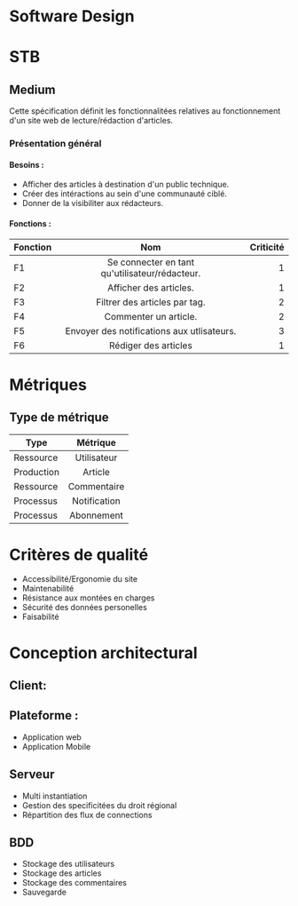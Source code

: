 # Software Design

# STB

## Medium

Cette spécification définit les fonctionnalitées relatives au fonctionnement d'un site web de lecture/rédaction d'articles.

### Présentation général

#### Besoins :

- Afficher des articles à destination d'un public technique.
- Créer des intéractions au sein d'une communauté ciblé.
- Donner de la visibiliter aux rédacteurs.

#### Fonctions :

| Fonction |                      Nom                       | Criticité |
| -------- | :--------------------------------------------: | --------: |
| F1       | Se connecter en tant qu'utilisateur/rédacteur. |         1 |
| F2       |             Afficher des articles.             |         1 |
| F3       |         Filtrer des articles par tag.          |         2 |
| F4       |             Commenter un article.              |         2 |
| F5       |   Envoyer des notifications aux utlisateurs.   |         3 |
| F6       |              Rédiger des articles              |         1 |

# Métriques

## Type de métrique

| Type       |   Métrique   |
| ---------- | :----------: |
| Ressource  | Utilisateur  |
| Production |   Article    |
| Ressource  | Commentaire  |
| Processus  | Notification |
| Processus  |  Abonnement  |

# Critères de qualité

- Accessibilité/Ergonomie du site
- Maintenabilité
- Résistance aux montées en charges
- Sécurité des données personelles
- Faisabilité

# Conception architectural

## Client:

## Plateforme :

- Application web
- Application Mobile

## Serveur

- Multi instantiation
- Gestion des specificitées du droit régional
- Répartition des flux de connections

## BDD

- Stockage des utilisateurs
- Stockage des articles
- Stockage des commentaires
- Sauvegarde
